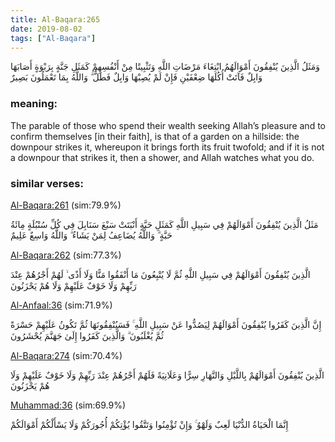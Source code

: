 ```yaml
---
title: Al-Baqara:265
date: 2019-08-02
tags: ["Al-Baqara"]
---
```

وَمَثَلُ الَّذِينَ يُنْفِقُونَ أَمْوَالَهُمُ ابْتِغَاءَ مَرْضَاتِ اللَّهِ وَتَثْبِيتًا مِنْ أَنْفُسِهِمْ كَمَثَلِ جَنَّةٍ بِرَبْوَةٍ أَصَابَهَا وَابِلٌ فَآتَتْ أُكُلَهَا ضِعْفَيْنِ فَإِنْ لَمْ يُصِبْهَا وَابِلٌ فَطَلٌّ ۗ وَاللَّهُ بِمَا تَعْمَلُونَ بَصِيرٌ
### meaning: 
The parable of those who spend their wealth seeking Allah’s pleasure and to confirm themselves [in their faith], is that of a garden on a hillside: the downpour strikes it, whereupon it brings forth its fruit twofold; and if it is not a downpour that strikes it, then a shower, and Allah watches what you do.
### similar verses: 

[Al-Baqara:261](/2/261) (sim:79.9%)

مَثَلُ الَّذِينَ يُنْفِقُونَ أَمْوَالَهُمْ فِي سَبِيلِ اللَّهِ كَمَثَلِ حَبَّةٍ أَنْبَتَتْ سَبْعَ سَنَابِلَ فِي كُلِّ سُنْبُلَةٍ مِائَةُ حَبَّةٍ ۗ وَاللَّهُ يُضَاعِفُ لِمَنْ يَشَاءُ ۗ وَاللَّهُ وَاسِعٌ عَلِيمٌ

[Al-Baqara:262](/2/262) (sim:77.3%)

الَّذِينَ يُنْفِقُونَ أَمْوَالَهُمْ فِي سَبِيلِ اللَّهِ ثُمَّ لَا يُتْبِعُونَ مَا أَنْفَقُوا مَنًّا وَلَا أَذًى ۙ لَهُمْ أَجْرُهُمْ عِنْدَ رَبِّهِمْ وَلَا خَوْفٌ عَلَيْهِمْ وَلَا هُمْ يَحْزَنُونَ

[Al-Anfaal:36](/8/36) (sim:71.9%)

إِنَّ الَّذِينَ كَفَرُوا يُنْفِقُونَ أَمْوَالَهُمْ لِيَصُدُّوا عَنْ سَبِيلِ اللَّهِ ۚ فَسَيُنْفِقُونَهَا ثُمَّ تَكُونُ عَلَيْهِمْ حَسْرَةً ثُمَّ يُغْلَبُونَ ۗ وَالَّذِينَ كَفَرُوا إِلَىٰ جَهَنَّمَ يُحْشَرُونَ

[Al-Baqara:274](/2/274) (sim:70.4%)

الَّذِينَ يُنْفِقُونَ أَمْوَالَهُمْ بِاللَّيْلِ وَالنَّهَارِ سِرًّا وَعَلَانِيَةً فَلَهُمْ أَجْرُهُمْ عِنْدَ رَبِّهِمْ وَلَا خَوْفٌ عَلَيْهِمْ وَلَا هُمْ يَحْزَنُونَ

[Muhammad:36](/47/36) (sim:69.9%)

إِنَّمَا الْحَيَاةُ الدُّنْيَا لَعِبٌ وَلَهْوٌ ۚ وَإِنْ تُؤْمِنُوا وَتَتَّقُوا يُؤْتِكُمْ أُجُورَكُمْ وَلَا يَسْأَلْكُمْ أَمْوَالَكُمْ
